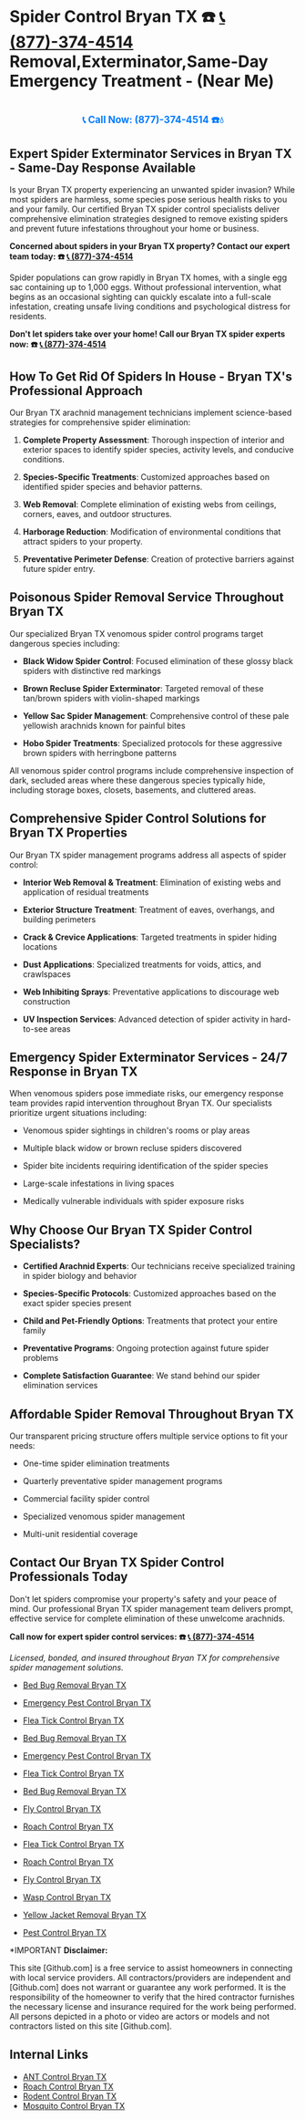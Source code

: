 # Spider Control Bryan TX ☎️ [📞 (877)-374-4514](https://pest-control-4514.netlify.app) Removal,Exterminator,Same-Day Emergency Treatment - (Near Me)
# 

<p align="center" style="font-size: 1.2em; font-weight: bold; margin: 20px 0;">
  <a href="https://pest-control-4514.netlify.app" target="_blank" style="color: #007BFF; text-decoration: none;">📞 Call Now: (877)-374-4514 ☎️💧</a>
</p>

## Expert Spider Exterminator Services in Bryan TX - Same-Day Response Available

Is your Bryan TX property experiencing an unwanted spider invasion? While most spiders are harmless, some species pose serious health risks to you and your family. Our certified Bryan TX spider control specialists deliver comprehensive elimination strategies designed to remove existing spiders and prevent future infestations throughout your home or business.

**Concerned about spiders in your Bryan TX property? Contact our expert team today: ☎️ [📞 (877)-374-4514](https://pest-control-4514.netlify.app)**

Spider populations can grow rapidly in Bryan TX homes, with a single egg sac containing up to 1,000 eggs. Without professional intervention, what begins as an occasional sighting can quickly escalate into a full-scale infestation, creating unsafe living conditions and psychological distress for residents.

**Don't let spiders take over your home! Call our Bryan TX spider experts now: ☎️ [📞 (877)-374-4514](https://pest-control-4514.netlify.app)**

## How To Get Rid Of Spiders In House - Bryan TX's Professional Approach

Our Bryan TX arachnid management technicians implement science-based strategies for comprehensive spider elimination:

1. **Complete Property Assessment**: Thorough inspection of interior and exterior spaces to identify spider species, activity levels, and conducive conditions.

2. **Species-Specific Treatments**: Customized approaches based on identified spider species and behavior patterns.

3. **Web Removal**: Complete elimination of existing webs from ceilings, corners, eaves, and outdoor structures.

4. **Harborage Reduction**: Modification of environmental conditions that attract spiders to your property.

5. **Preventative Perimeter Defense**: Creation of protective barriers against future spider entry.

## Poisonous Spider Removal Service Throughout Bryan TX

Our specialized Bryan TX venomous spider control programs target dangerous species including:

- **Black Widow Spider Control**: Focused elimination of these glossy black spiders with distinctive red markings

- **Brown Recluse Spider Exterminator**: Targeted removal of these tan/brown spiders with violin-shaped markings

- **Yellow Sac Spider Management**: Comprehensive control of these pale yellowish arachnids known for painful bites

- **Hobo Spider Treatments**: Specialized protocols for these aggressive brown spiders with herringbone patterns

All venomous spider control programs include comprehensive inspection of dark, secluded areas where these dangerous species typically hide, including storage boxes, closets, basements, and cluttered areas.

## Comprehensive Spider Control Solutions for Bryan TX Properties

Our Bryan TX spider management programs address all aspects of spider control:

- **Interior Web Removal & Treatment**: Elimination of existing webs and application of residual treatments

- **Exterior Structure Treatment**: Treatment of eaves, overhangs, and building perimeters

- **Crack & Crevice Applications**: Targeted treatments in spider hiding locations

- **Dust Applications**: Specialized treatments for voids, attics, and crawlspaces

- **Web Inhibiting Sprays**: Preventative applications to discourage web construction

- **UV Inspection Services**: Advanced detection of spider activity in hard-to-see areas

## Emergency Spider Exterminator Services - 24/7 Response in Bryan TX

When venomous spiders pose immediate risks, our emergency response team provides rapid intervention throughout Bryan TX. Our specialists prioritize urgent situations including:

- Venomous spider sightings in children's rooms or play areas

- Multiple black widow or brown recluse spiders discovered

- Spider bite incidents requiring identification of the spider species

- Large-scale infestations in living spaces

- Medically vulnerable individuals with spider exposure risks

## Why Choose Our Bryan TX Spider Control Specialists?

- **Certified Arachnid Experts**: Our technicians receive specialized training in spider biology and behavior

- **Species-Specific Protocols**: Customized approaches based on the exact spider species present

- **Child and Pet-Friendly Options**: Treatments that protect your entire family

- **Preventative Programs**: Ongoing protection against future spider problems

- **Complete Satisfaction Guarantee**: We stand behind our spider elimination services

## Affordable Spider Removal Throughout Bryan TX

Our transparent pricing structure offers multiple service options to fit your needs:

- One-time spider elimination treatments

- Quarterly preventative spider management programs

- Commercial facility spider control

- Specialized venomous spider management

- Multi-unit residential coverage

## Contact Our Bryan TX Spider Control Professionals Today

Don't let spiders compromise your property's safety and your peace of mind. Our professional Bryan TX spider management team delivers prompt, effective service for complete elimination of these unwelcome arachnids.

**Call now for expert spider control services: ☎️ [📞 (877)-374-4514](https://pest-control-4514.netlify.app)**

*Licensed, bonded, and insured throughout Bryan TX for comprehensive spider management solutions.*


- [Bed Bug Removal Bryan TX](https://github.com/allyoucaneatsushiin/plumbing-texas/blob/main/Bed-Bug-Removal-Bryan-TX-877-374-4514-Exterminator-Same-Day-Emergency-Treatment-Near-Me.md)
- [Emergency Pest Control Bryan TX](https://github.com/allyoucaneatsushiin/plumbing-texas/blob/main/Emergency-Pest-Control-Bryan-TX-877-374-4514-24-7-Fast-Response-Near-Me.md)
- [Flea Tick Control Bryan TX](https://github.com/allyoucaneatsushiin/plumbing-texas/blob/main/Flea-Tick-Control-Bryan-TX-877-374-4514-Removal-Exterminator-Same-Day-Emergency-Treatment-Near-Me.md)


- [Bed Bug Removal Bryan TX](https://github.com/allyoucaneatsushiin/plumbing-texas/blob/main/Bed-Bug-Removal-Bryan-TX-877-374-4514-Exterminator-Same-Day-Emergency-Treatment-Near-Me.md)
- [Emergency Pest Control Bryan TX](https://github.com/allyoucaneatsushiin/plumbing-texas/blob/main/Emergency-Pest-Control-Bryan-TX-877-374-4514-24-7-Fast-Response-Near-Me.md)
- [Flea Tick Control Bryan TX](https://github.com/allyoucaneatsushiin/plumbing-texas/blob/main/Flea-Tick-Control-Bryan-TX-877-374-4514-Removal-Exterminator-Same-Day-Emergency-Treatment-Near-Me.md)


- [Bed Bug Removal Bryan TX](https://github.com/allyoucaneatsushiin/plumbing-texas/blob/main/Bed-Bug-Removal-Bryan-TX-877-374-4514-Exterminator-Same-Day-Emergency-Treatment-Near-Me.md)
- [Fly Control Bryan TX](https://github.com/allyoucaneatsushiin/plumbing-texas/blob/main/Fly-Control-Bryan-TX-877-374-4514-Prevention-Same-Day-Emergency-Treatment-Near-Me.md)
- [Roach Control Bryan TX](https://github.com/allyoucaneatsushiin/plumbing-texas/blob/main/Roach-Control-Bryan-TX-877-374-4514-Removal-Exterminator-Same-Day-Emergency-Treatment-Near-Me.md)


- [Flea Tick Control Bryan TX](https://github.com/allyoucaneatsushiin/plumbing-texas/blob/main/Flea-Tick-Control-Bryan-TX-877-374-4514-Removal-Exterminator-Same-Day-Emergency-Treatment-Near-Me.md)
- [Roach Control Bryan TX](https://github.com/allyoucaneatsushiin/plumbing-texas/blob/main/Roach-Control-Bryan-TX-877-374-4514-Removal-Exterminator-Same-Day-Emergency-Treatment-Near-Me.md)
- [Fly Control Bryan TX](https://github.com/allyoucaneatsushiin/plumbing-texas/blob/main/Fly-Control-Bryan-TX-877-374-4514-Prevention-Same-Day-Emergency-Treatment-Near-Me.md)


- [Wasp Control Bryan TX](https://github.com/allyoucaneatsushiin/plumbing-texas/blob/main/Wasp-Control-Bryan-TX-877-374-4514-Removal-Exterminator-Same-Day-Emergency-Treatment-Near-Me.md)
- [Yellow Jacket Removal Bryan TX](https://github.com/allyoucaneatsushiin/plumbing-texas/blob/main/Yellow-Jacket-Removal-Bryan-TX-877-374-4514-Exterminator-Same-Day-Emergency-Treatment-Near-Me.md)
- [Pest Control Bryan TX](https://github.com/allyoucaneatsushiin/plumbing-texas/blob/main/Pest-Control-Bryan-TX-877-374-4514-Exterminator-Same-Day-Emergency-Treatment-Near-Me.md)


*IMPORTANT **Disclaimer:**  

This site [Github.com] is a free service to assist homeowners in connecting with local service providers. All contractors/providers are independent and [Github.com] does not warrant or guarantee any work performed. It is the responsibility of the homeowner to verify that the hired contractor furnishes the necessary license and insurance required for the work being performed. All persons depicted in a photo or video are actors or models and not contractors listed on this site [Github.com].


## Internal Links
- [ANT Control Bryan TX](https://github.com/allyoucaneatsushiin/plumbing-texas/blob/main/ANT-Control-Bryan-TX-877-374-4514-Prevention-Extermination-Same-Day-Emergency-Treatment-Near-Me.md)
- [Roach Control Bryan TX](https://github.com/allyoucaneatsushiin/plumbing-texas/blob/main/Roach-Control-Bryan-TX-877-374-4514-Removal-Exterminator-Same-Day-Emergency-Treatment-Near-Me.md)
- [Rodent Control Bryan TX](https://github.com/allyoucaneatsushiin/plumbing-texas/blob/main/Rodent-Control-Bryan-TX-877-374-4514-Rat-Removal-Exterminator-Same-Day-Emergency-Treatment-Near-Me.md)
- [Mosquito Control Bryan TX](https://github.com/allyoucaneatsushiin/plumbing-texas/blob/main/Mosquito-Control-Bryan-TX-877-374-4514-Exterminator-Same-Day-Emergency-Treatment-Near-Me.md)
